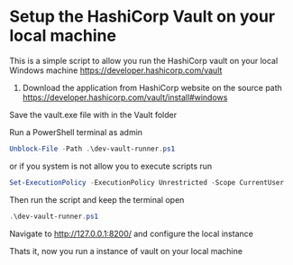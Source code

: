 # Setup the HashiCorp Vault on your local machine

This is a simple script to allow you run the HashiCorp vault on your local Windows machine
https://developer.hashicorp.com/vault

1. Download the application from HashiCorp website on the source path
https://developer.hashicorp.com/vault/install#windows

Save the vault.exe file with in the Vault folder

Run a PowerShell terminal as admin
```powershell
Unblock-File -Path .\dev-vault-runner.ps1
```
or if you system is not allow you to execute scripts run 
```powershell
Set-ExecutionPolicy -ExecutionPolicy Unrestricted -Scope CurrentUser
```

Then run the script and keep the terminal open
```powershell
.\dev-vault-runner.ps1
```

Navigate to http://127.0.0.1:8200/ and configure the local instance

Thats it, now you run a instance of vault on your local machine



